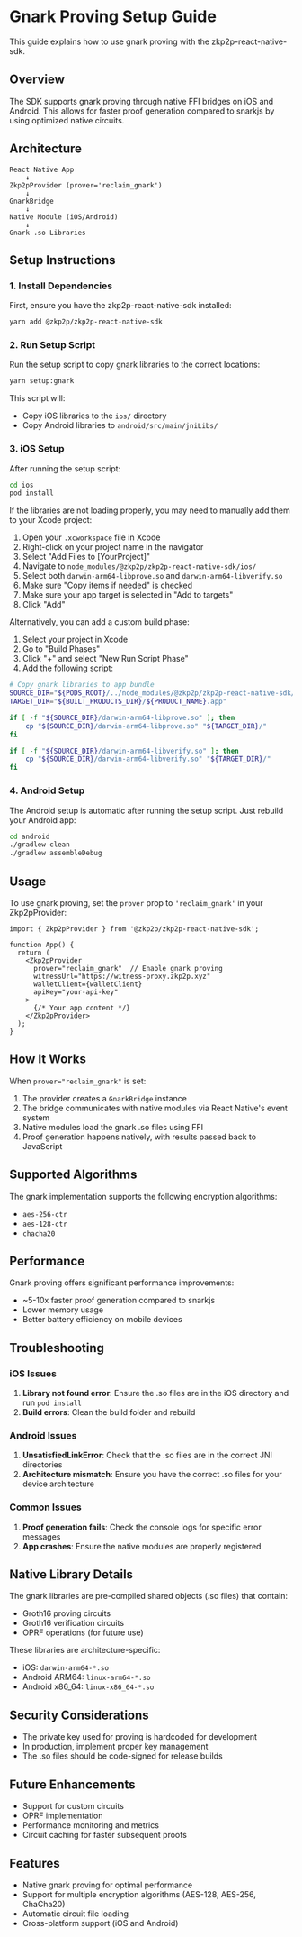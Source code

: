# Gnark Proving Setup Guide

This guide explains how to use gnark proving with the zkp2p-react-native-sdk.

## Overview

The SDK supports gnark proving through native FFI bridges on iOS and Android. This allows for faster proof generation compared to snarkjs by using optimized native circuits.

## Architecture

```
React Native App
    ↓
Zkp2pProvider (prover='reclaim_gnark')
    ↓
GnarkBridge
    ↓
Native Module (iOS/Android)
    ↓
Gnark .so Libraries
```

## Setup Instructions

### 1. Install Dependencies

First, ensure you have the zkp2p-react-native-sdk installed:

```bash
yarn add @zkp2p/zkp2p-react-native-sdk
```

### 2. Run Setup Script

Run the setup script to copy gnark libraries to the correct locations:

```bash
yarn setup:gnark
```

This script will:
- Copy iOS libraries to the `ios/` directory
- Copy Android libraries to `android/src/main/jniLibs/`

### 3. iOS Setup

After running the setup script:

```bash
cd ios
pod install
```

If the libraries are not loading properly, you may need to manually add them to your Xcode project:

1. Open your `.xcworkspace` file in Xcode
2. Right-click on your project name in the navigator
3. Select "Add Files to [YourProject]"
4. Navigate to `node_modules/@zkp2p/zkp2p-react-native-sdk/ios/`
5. Select both `darwin-arm64-libprove.so` and `darwin-arm64-libverify.so`
6. Make sure "Copy items if needed" is checked
7. Make sure your app target is selected in "Add to targets"
8. Click "Add"

Alternatively, you can add a custom build phase:
1. Select your project in Xcode
2. Go to "Build Phases"
3. Click "+" and select "New Run Script Phase"
4. Add the following script:
```bash
# Copy gnark libraries to app bundle
SOURCE_DIR="${PODS_ROOT}/../node_modules/@zkp2p/zkp2p-react-native-sdk/ios"
TARGET_DIR="${BUILT_PRODUCTS_DIR}/${PRODUCT_NAME}.app"

if [ -f "${SOURCE_DIR}/darwin-arm64-libprove.so" ]; then
    cp "${SOURCE_DIR}/darwin-arm64-libprove.so" "${TARGET_DIR}/"
fi

if [ -f "${SOURCE_DIR}/darwin-arm64-libverify.so" ]; then
    cp "${SOURCE_DIR}/darwin-arm64-libverify.so" "${TARGET_DIR}/"
fi
```

### 4. Android Setup

The Android setup is automatic after running the setup script. Just rebuild your Android app:

```bash
cd android
./gradlew clean
./gradlew assembleDebug
```

## Usage

To use gnark proving, set the `prover` prop to `'reclaim_gnark'` in your Zkp2pProvider:

```tsx
import { Zkp2pProvider } from '@zkp2p/zkp2p-react-native-sdk';

function App() {
  return (
    <Zkp2pProvider
      prover="reclaim_gnark"  // Enable gnark proving
      witnessUrl="https://witness-proxy.zkp2p.xyz"
      walletClient={walletClient}
      apiKey="your-api-key"
    >
      {/* Your app content */}
    </Zkp2pProvider>
  );
}
```

## How It Works

When `prover="reclaim_gnark"` is set:

1. The provider creates a `GnarkBridge` instance
2. The bridge communicates with native modules via React Native's event system
3. Native modules load the gnark .so files using FFI
4. Proof generation happens natively, with results passed back to JavaScript

## Supported Algorithms

The gnark implementation supports the following encryption algorithms:
- `aes-256-ctr`
- `aes-128-ctr`
- `chacha20`

## Performance

Gnark proving offers significant performance improvements:
- ~5-10x faster proof generation compared to snarkjs
- Lower memory usage
- Better battery efficiency on mobile devices

## Troubleshooting

### iOS Issues

1. **Library not found error**: Ensure the .so files are in the iOS directory and run `pod install`
2. **Build errors**: Clean the build folder and rebuild

### Android Issues

1. **UnsatisfiedLinkError**: Check that the .so files are in the correct JNI directories
2. **Architecture mismatch**: Ensure you have the correct .so files for your device architecture

### Common Issues

1. **Proof generation fails**: Check the console logs for specific error messages
2. **App crashes**: Ensure the native modules are properly registered

## Native Library Details

The gnark libraries are pre-compiled shared objects (.so files) that contain:
- Groth16 proving circuits
- Groth16 verification circuits
- OPRF operations (for future use)

These libraries are architecture-specific:
- iOS: `darwin-arm64-*.so`
- Android ARM64: `linux-arm64-*.so`
- Android x86_64: `linux-x86_64-*.so`

## Security Considerations

- The private key used for proving is hardcoded for development
- In production, implement proper key management
- The .so files should be code-signed for release builds

## Future Enhancements

- Support for custom circuits
- OPRF implementation
- Performance monitoring and metrics
- Circuit caching for faster subsequent proofs

## Features

- Native gnark proving for optimal performance
- Support for multiple encryption algorithms (AES-128, AES-256, ChaCha20)
- Automatic circuit file loading
- Cross-platform support (iOS and Android) 